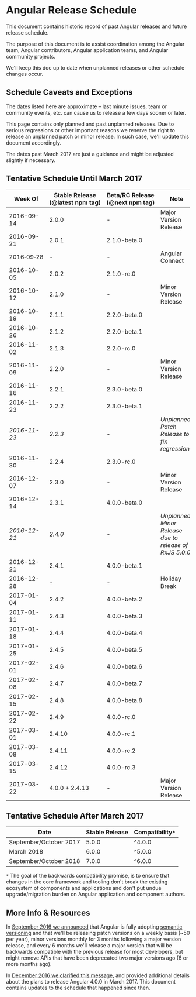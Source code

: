 # Angular Release Schedule

This document contains historic record of past Angular releases and future release schedule.

The purpose of this document is to assist coordination among the Angular team, Angular contributors, Angular application teams, and Angular community projects.

We'll keep this doc up to date when unplanned releases or other schedule changes occur.


## Schedule Caveats and Exceptions

The dates listed here are approximate – last minute issues, team or community events, etc. can cause us to release a few days sooner or later.

This page contains only planned and past unplanned releases.
Due to serious regressions or other important reasons we reserve the right to release an unplanned patch or minor release.
In such case, we'll update this document accordingly.

The dates past March 2017 are just a guidance and might be adjusted slightly if necessary.


## Tentative Schedule Until March 2017

<!--
The table below is formatted so that it's easy to read and edit in both markdown and rendered html form.

In order to deal with undesirable line breaks, two special characters are occasionally used:

- non-breaking hyphen: "‑" http://www.fileformat.info/info/unicode/char/2011/index.htm
- non-breaking space: " " http://www.fileformat.info/info/unicode/char/00a0/index.htm

If you see undesirable wrapping issues in the rendered form, please copy&paste the quoted characters and use them in the table below where needed.
-->

Week Of       | Stable Release<br>(@latest npm tag) | Beta/RC Release<br>(@next npm tag) | Note
------------- | ----------------------------------- | ---------------------------------- | ---------------------
2016-09-14    | 2.0.0                               | -                                  | Major Version Release
2016-09-21    | 2.0.1                               | 2.1.0-beta.0                       |
2016‑09‑28    | -                                   | -                                  | Angular Connect
2016-10-05    | 2.0.2                               | 2.1.0-rc.0                         |
2016-10-12    | 2.1.0                               | -                                  | Minor Version Release
2016-10-19    | 2.1.1                               | 2.2.0-beta.0                       |
2016-10-26    | 2.1.2                               | 2.2.0-beta.1                       |
2016-11-02    | 2.1.3                               | 2.2.0-rc.0                         |
2016-11-09    | 2.2.0                               | -                                  | Minor Version Release
2016-11-16    | 2.2.1                               | 2.3.0-beta.0                       |
2016-11-23    | 2.2.2                               | 2.3.0-beta.1                       |
*2016-11-23*  | *2.2.3*                             | -                                  | *Unplanned Patch Release to fix regressions*
2016-11-30    | 2.2.4                               | 2.3.0-rc.0                         |
2016-12-07    | 2.3.0                               | -                                  | Minor Version Release
2016-12-14    | 2.3.1                               | 4.0.0-beta.0                       |
*2016-12-21*  | *2.4.0*                             | -                                  | *Unplanned Minor Release due to release of RxJS 5.0.0*
2016-12-21    | 2.4.1                               | 4.0.0-beta.1                       |
2016-12-28    | -                                   | -                                  | Holiday Break
2017-01-04    | 2.4.2                               | 4.0.0-beta.2                       |
2017-01-11    | 2.4.3                               | 4.0.0-beta.3                       |
2017-01-18    | 2.4.4                               | 4.0.0-beta.4                       |
2017-01-25    | 2.4.5                               | 4.0.0-beta.5                       |
2017-02-01    | 2.4.6                               | 4.0.0-beta.6                       |
2017-02-08    | 2.4.7                               | 4.0.0-beta.7                       |
2017-02-15    | 2.4.8                               | 4.0.0-beta.8                       |
2017-02-22    | 2.4.9                               | 4.0.0-rc.0                         |
2017-03-01    | 2.4.10                              | 4.0.0-rc.1                         |
2017-03-08    | 2.4.11                              | 4.0.0-rc.2                         |
2017-03-15    | 2.4.12                              | 4.0.0-rc.3                         |
2017-03-22    | 4.0.0 + 2.4.13                      | -                                  | Major Version Release


## Tentative Schedule After March 2017

 Date                   | Stable Release | Compatibility`*`
 ---------------------- | -------------- | ----------------
 September/October 2017 | 5.0.0          | ^4.0.0
 March 2018             | 6.0.0          | ^5.0.0
 September/October 2018 | 7.0.0          | ^6.0.0

 `*` The goal of the backwards compatibility promise, is to ensure that changes in the core framework and tooling don't break the existing ecosystem of components and applications and don't put undue upgrade/migration burden on Angular application and component authors.


## More Info & Resources

In [September 2016 we announced](http://angularjs.blogspot.com/2016/10/versioning-and-releasing-angular.html) that Angular is fully adopting [semantic versioning](http://semver.org/) and that we'll be releasing patch versions on a weekly basis (~50 per year), minor versions monthly for 3 months following a major version release, and every 6 months we'll release a major version that will be backwards compatible with the previous release for most developers, but might remove APIs that have been deprecated two major versions ago (6 or more months ago).

In [December 2016 we clarified this message](http://angularjs.blogspot.com/2016/12/ok-let-me-explain-its-going-to-be.html), and provided additional details about the plans to release Angular 4.0.0 in March 2017.
This document contains updates to the schedule that happened since then.

